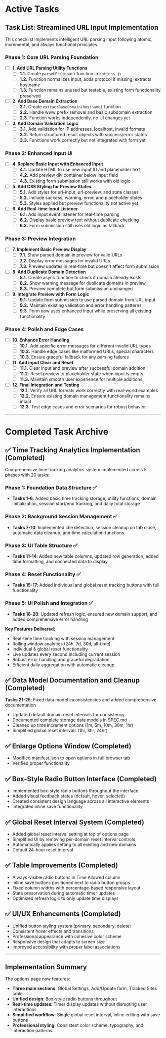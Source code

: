 # Active Tasks

## Task List: Streamlined URL Input Implementation

This checklist implements intelligent URL parsing input following atomic, incremental, and always functional principles.

### Phase 1: Core URL Parsing Foundation

- [ ] **1. Add URL Parsing Utility Functions**
  - [ ] **1.1.** Create `parseURL(input)` function in `options.js` 
  - [ ] **1.2.** Function normalizes input, adds protocol if missing, extracts hostname
  - [ ] **1.3.** Function remains unused but testable, existing form functionality preserved

- [ ] **2. Add Base Domain Extraction**
  - [ ] **2.1.** Create `extractBaseDomain(hostname)` function
  - [ ] **2.2.** Handle www prefix removal and basic subdomain extraction
  - [ ] **2.3.** Function works independently, no UI changes yet

- [ ] **3. Add Domain Validation Logic**
  - [ ] **3.1.** Add validation for IP addresses, localhost, invalid formats
  - [ ] **3.2.** Return structured result objects with success/error states
  - [ ] **3.3.** Functions work correctly but not integrated with form yet

### Phase 2: Enhanced Input UI

- [ ] **4. Replace Basic Input with Enhanced Input**
  - [ ] **4.1.** Update HTML to use new input ID and placeholder text
  - [ ] **4.2.** Add preview div container below input field
  - [ ] **4.3.** Existing form submission still works with old logic

- [ ] **5. Add CSS Styling for Preview States**
  - [ ] **5.1.** Add styles for url-input, url-preview, and state classes
  - [ ] **5.2.** Include success, warning, error, and placeholder styles
  - [ ] **5.3.** Styles applied but preview functionality not active yet

- [ ] **6. Add Real-time Input Listener**
  - [ ] **6.1.** Add input event listener for real-time parsing
  - [ ] **6.2.** Display basic preview text without duplicate checking
  - [ ] **6.3.** Form submission still uses old logic as fallback

### Phase 3: Preview Integration

- [ ] **7. Implement Basic Preview Display**
  - [ ] **7.1.** Show parsed domain in preview for valid URLs
  - [ ] **7.2.** Display error messages for invalid URLs
  - [ ] **7.3.** Preview updates in real-time but doesn't affect form submission

- [ ] **8. Add Duplicate Domain Detection**
  - [ ] **8.1.** Create async function to check if domain already exists
  - [ ] **8.2.** Show warning message for duplicate domains in preview
  - [ ] **8.3.** Preview complete but form submission unchanged

- [ ] **9. Integrate Preview with Form Logic**
  - [ ] **9.1.** Update form submission to use parsed domain from URL input
  - [ ] **9.2.** Maintain existing validation and error handling patterns
  - [ ] **9.3.** Form now uses enhanced input while preserving all existing functionality

### Phase 4: Polish and Edge Cases

- [ ] **10. Enhance Error Handling**
  - [ ] **10.1.** Add specific error messages for different invalid URL types
  - [ ] **10.2.** Handle edge cases like malformed URLs, special characters
  - [ ] **10.3.** Ensure graceful fallback for any parsing failures

- [ ] **11. Add Input Clear and Reset**
  - [ ] **11.1.** Clear input and preview after successful domain addition
  - [ ] **11.2.** Reset preview to placeholder state when input is empty
  - [ ] **11.3.** Maintain smooth user experience for multiple additions

- [ ] **12. Final Integration and Testing**
  - [ ] **12.1.** Verify all URL formats work correctly with real-world examples
  - [ ] **12.2.** Ensure existing domain management functionality remains intact
  - [ ] **12.3.** Test edge cases and error scenarios for robust behavior

---

# Completed Task Archive

## ✅ Time Tracking Analytics Implementation (Completed)

Comprehensive time tracking analytics system implemented across 5 phases with 20 tasks:

### Phase 1: Foundation Data Structure ✅
- **Tasks 1-6**: Added basic time tracking storage, utility functions, domain initialization, session start/end tracking, and daily total storage

### Phase 2: Background Session Management ✅  
- **Tasks 7-10**: Implemented idle detection, session cleanup on tab close, automatic data cleanup, and time calculation functions

### Phase 3: UI Table Structure ✅
- **Tasks 11-14**: Added new table columns, updated row generation, added time formatting, and connected data to display

### Phase 4: Reset Functionality ✅
- **Tasks 15-17**: Added individual and global reset tracking buttons with full functionality

### Phase 5: UI Polish and Integration ✅
- **Tasks 18-20**: Updated refresh logic, ensured new domain support, and added comprehensive error handling

**Key Features Delivered:**
- Real-time time tracking with session management
- Rolling window analytics (24h, 7d, 30d, all-time)  
- Individual & global reset functionality
- Live updates every second including current session
- Robust error handling and graceful degradation
- Efficient daily aggregation with automatic cleanup

## ✅ Data Model Documentation and Cleanup (Completed)

**Tasks 21-25**: Fixed data model inconsistencies and added comprehensive documentation
- Updated default domain reset intervals for consistency
- Documented complete storage data models in SPEC.md
- Cleaned up time increment options (1m, 5m, 10m, 30m, 1hr)
- Simplified global reset intervals (1hr, 8hr, 24hr)

## ✅ Enlarge Options Window (Completed)
- Modified manifest.json to open options in full browser tab
- Verified proper functionality

## ✅ Box-Style Radio Button Interface (Completed)
- Implemented box-style radio buttons throughout the interface
- Added visual feedback states (default, hover, selected)
- Created consistent design language across all interactive elements
- Integrated inline save functionality

## ✅ Global Reset Interval System (Completed)  
- Added global reset interval setting at top of options page
- Simplified UI by removing per-domain reset interval controls
- Automatically applies setting to all existing and new domains
- Default 24-hour reset interval

## ✅ Table Improvements (Completed)
- Always-visible radio buttons in Time Allowed column
- Inline save buttons positioned next to radio button groups
- Fixed column widths with percentage-based responsive layout
- State preservation during automatic timer updates
- Optimized refresh logic to only update time displays

## ✅ UI/UX Enhancements (Completed)
- Unified button styling system (primary, secondary, delete)
- Consistent hover effects and transitions
- Professional appearance with cohesive color scheme
- Responsive design that adapts to screen size
- Improved accessibility with proper label associations

---

## Implementation Summary

The options page now features:
- **Three main sections**: Global Settings, Add/Update form, Tracked Sites table
- **Unified design**: Box-style radio buttons throughout
- **Real-time updates**: Timer display updates without disrupting user interactions
- **Simplified workflow**: Single global reset interval, inline editing with save buttons
- **Professional styling**: Consistent color scheme, typography, and interaction patterns
